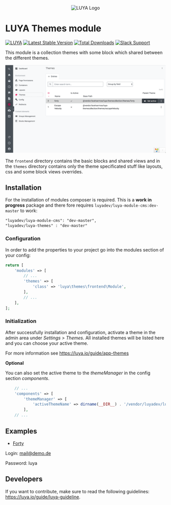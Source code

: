 <p align="center">
  <img src="https://raw.githubusercontent.com/luyadev/luya/master/docs/logo/luya-logo-0.2x.png" alt="LUYA Logo"/>
</p>

# LUYA Themes module

[![LUYA](https://img.shields.io/badge/Powered%20by-LUYA-brightgreen.svg)](https://luya.io)
[![Latest Stable Version](https://poser.pugx.org/luyadev/luya-themes/v/stable)](https://packagist.org/packages/luyadev/luya-themes)
[![Total Downloads](https://poser.pugx.org/luyadev/luya-themes/downloads)](https://packagist.org/packages/luyadev/luya-themes)
[![Slack Support](https://img.shields.io/badge/Slack-luyadev-yellowgreen.svg)](https://slack.luya.io/)

This module is a collection themes with some block which shared between the different themes.

![LUYA Themes management](https://github.com/luyadev/luya/raw/master/docs/guide/img/theme-management.png) 

The `frontend` directory contains the basic blocks and shared views and in the `themes` directory contains only the theme specificated stuff like layouts, css and some block views overrides.

## Installation

For the installation of modules composer is required. This is a **work in progress** package and there fore requires `luyadev/luya-module-cms:dev-master` to work:

```
"luyadev/luya-module-cms": "dev-master",
"luyadev/luya-themes" : "dev-master"
```

### Configuration

In order to add the properties to your project go into the modules section of your config:

```php
return [
    'modules' => [
        // ...
        'themes' => [
            'class' => 'luya\themes\frontend\Module',
        ],
        // ...
    ],
];
```

### Initialization 

After successfully installation and configuration, activate a theme in the admin area under *Settings > Themes*. All installed themes will be listed here and you can choose your active theme. 

For more information see https://luya.io/guide/app-themes

**Optional**

You can also set the active theme to the *themeManager* in the config section *components*.
```php
    // ...
    'components' => [
        'themeManager' => [
            'activeThemeName' => dirname(__DIR__) . '/vendor/luyadev/luya-themes/themes/forty'
        ],
    // ...
```

## Examples

+ [Forty](http://forty.bennetklarhoelter.de/)

Login: mail@demo.de

Password: luya

## Developers

If you want to contribute, make sure to read the following guidelines: https://luya.io/guide/luya-guideline.
